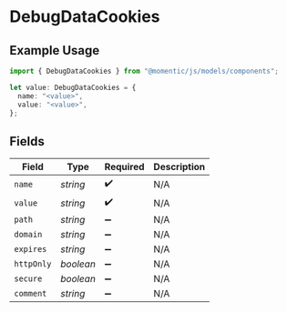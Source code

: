 # DebugDataCookies

## Example Usage

```typescript
import { DebugDataCookies } from "@momentic/js/models/components";

let value: DebugDataCookies = {
  name: "<value>",
  value: "<value>",
};
```

## Fields

| Field              | Type               | Required           | Description        |
| ------------------ | ------------------ | ------------------ | ------------------ |
| `name`             | *string*           | :heavy_check_mark: | N/A                |
| `value`            | *string*           | :heavy_check_mark: | N/A                |
| `path`             | *string*           | :heavy_minus_sign: | N/A                |
| `domain`           | *string*           | :heavy_minus_sign: | N/A                |
| `expires`          | *string*           | :heavy_minus_sign: | N/A                |
| `httpOnly`         | *boolean*          | :heavy_minus_sign: | N/A                |
| `secure`           | *boolean*          | :heavy_minus_sign: | N/A                |
| `comment`          | *string*           | :heavy_minus_sign: | N/A                |